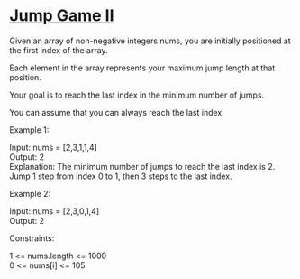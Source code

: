 # [Jump Game II](https://leetcode.com/problems/jump-game-ii/)

Given an array of non-negative integers nums, you are initially positioned at the first index of the array.  

Each element in the array represents your maximum jump length at that position.  

Your goal is to reach the last index in the minimum number of jumps.  

You can assume that you can always reach the last index.   

Example 1:  

Input: nums = [2,3,1,1,4]  
Output: 2  
Explanation: The minimum number of jumps to reach the last index is 2. Jump 1 step from index 0 to 1, then 3 steps to the last index.  

Example 2:  

Input: nums = [2,3,0,1,4]  
Output: 2  

Constraints:   

1 <= nums.length <= 1000  
0 <= nums[i] <= 105       